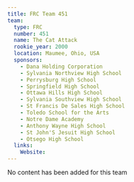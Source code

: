 ```yaml
---
title: FRC Team 451
team:
  type: FRC
  number: 451
  name: The Cat Attack
  rookie_year: 2000
  location: Maumee, Ohio, USA
  sponsors:
    - Dana Holding Corporation
    - Sylvania Northview High School
    - Perrysburg High School
    - Springfield High School
    - Ottawa Hills High School
    - Sylvania Southview High School
    - St Francis De Sales High School
    - Toledo School for the Arts
    - Notre Dame Academy
    - Anthony Wayne High School
    - St John'S Jesuit High School
    - Otsego High School
  links:
    Website: 
---
```

No content has been added for this team